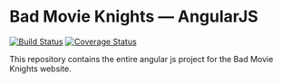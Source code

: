 # Bad Movie Knights — AngularJS
[![Build Status](https://travis-ci.org/robcharlwood/badmovieknights-angularjs.png?branch=master)](https://travis-ci.org/robcharlwood/badmovieknights-angularjs) [![Coverage Status](https://coveralls.io/repos/robcharlwood/badmovieknights-angularjs/badge.png?branch=master)](https://coveralls.io/r/robcharlwood/badmovieknights-angularjs?branch=master)

This repository contains the entire angular js project for the Bad Movie Knights website.
